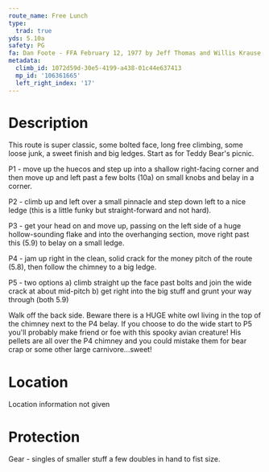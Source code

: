 ```yaml
---
route_name: Free Lunch
type:
  trad: true
yds: 5.10a
safety: PG
fa: Dan Foote - FFA February 12, 1977 by Jeff Thomas and Willis Krause.
metadata:
  climb_id: 1072d59d-30e5-4199-a438-01c44e637413
  mp_id: '106361665'
  left_right_index: '17'
---
```

# Description
This route is super classic, some bolted face, long free climbing, some loose junk, a sweet finish and big ledges. Start as for Teddy Bear's picnic.

P1 - move up the huecos and step up into a shallow right-facing corner and then move up and left past a few bolts (10a) on small knobs and belay in a corner.

P2 - climb up and left over a small pinnacle and step down left to a nice ledge (this is a little funky but straight-forward and not hard).

P3 - get your head on and move up, passing on the left side of a huge hollow-sounding flake and into the overhanging section, move right past this (5.9) to belay on a small ledge.

P4 - jam up right in the clean, solid crack for the money pitch of the route (5.8), then follow the chimney to a big ledge.

P5 - two options a) climb straight up the face past bolts and join the wide crack at about mid-pitch b) get right into the big stuff and grunt your way through (both 5.9)

Walk off the back side. Beware there is a HUGE white owl living in the top of the chimney next to the P4 belay. If you choose to do the wide start to P5 you'll probably make friend or foe with this spooky avian creature! His pellets are all over the P4 chimney and you could mistake them for bear crap or some other large carnivore...sweet!

# Location
Location information not given

# Protection
Gear - singles of smaller stuff a few doubles in hand to fist size.
